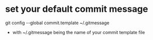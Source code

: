 # set your default commit message
git config --global commit.template ~/.gitmessage

- with ~/.gitmessage being the name of your commit template file